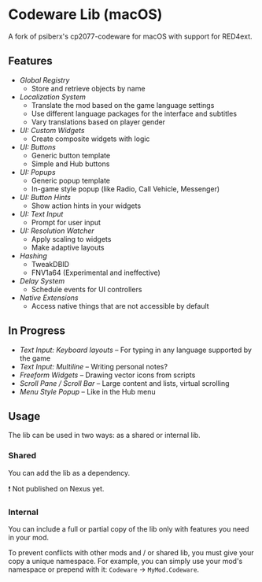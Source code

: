 # Codeware Lib (macOS)
A fork of  psiberx's cp2077-codeware for macOS with support for RED4ext.

## Features

- _Global Registry_
  * Store and retrieve objects by name
- _Localization System_
  * Translate the mod based on the game language settings
  * Use different language packages for the interface and subtitles 
  * Vary translations based on player gender
- _UI: Custom Widgets_
  * Create composite widgets with logic
- _UI: Buttons_
  * Generic button template
  * Simple and Hub buttons
- _UI: Popups_
  * Generic popup template
  * In-game style popup (like Radio, Call Vehicle, Messenger)
- _UI: Button Hints_
  * Show action hints in your widgets
- _UI: Text Input_
  * Prompt for user input
- _UI: Resolution Watcher_
  * Apply scaling to widgets
  * Make adaptive layouts
- _Hashing_
  * TweakDBID
  * FNV1a64 (Experimental and ineffective)
- _Delay System_
  * Schedule events for UI controllers
- _Native Extensions_
  * Access native things that are not accessible by default

## In Progress

- _Text Input: Keyboard layouts_ – For typing in any language supported by the game
- _Text Input: Multiline_ – Writing personal notes?
- _Freeform Widgets_ – Drawing vector icons from scripts
- _Scroll Pane / Scroll Bar_ – Large content and lists, virtual scrolling
- _Menu Style Popup_ – Like in the Hub menu

## Usage

The lib can be used in two ways: as a shared or internal lib. 

### Shared

You can add the lib as a dependency.

:exclamation: Not published on Nexus yet.

### Internal

You can include a full or partial copy of the lib only with features you need in your mod. 

To prevent conflicts with other mods and / or shared lib, you must give your copy a unique namespace.
For example, you can simply use your mod's namespace or prepend with it: `Codeware` → `MyMod.Codeware`. 
